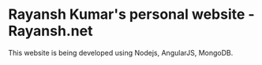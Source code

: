 Rayansh Kumar's personal website - Rayansh.net
====================================================================

This website is being developed using Nodejs, AngularJS, MongoDB.